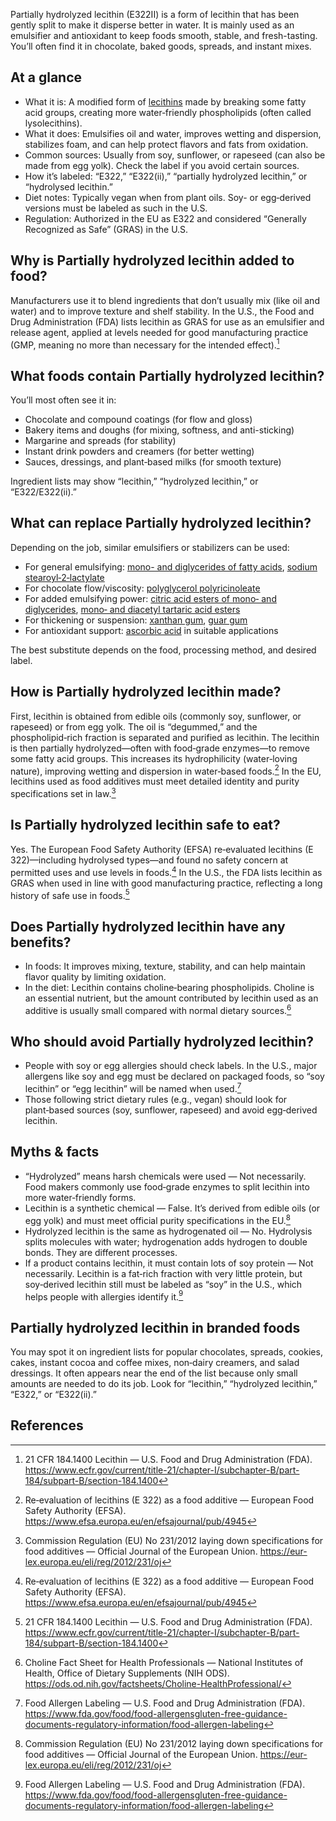 Partially hydrolyzed lecithin (E322II) is a form of lecithin that has been gently split to make it disperse better in water. It is mainly used as an emulsifier and antioxidant to keep foods smooth, stable, and fresh-tasting. You’ll often find it in chocolate, baked goods, spreads, and instant mixes.

<!--more-->

## At a glance
- What it is: A modified form of [lecithins](/e322-lecithins) made by breaking some fatty acid groups, creating more water‑friendly phospholipids (often called lysolecithins).
- What it does: Emulsifies oil and water, improves wetting and dispersion, stabilizes foam, and can help protect flavors and fats from oxidation.
- Common sources: Usually from soy, sunflower, or rapeseed (can also be made from egg yolk). Check the label if you avoid certain sources.
- How it’s labeled: “E322,” “E322(ii),” “partially hydrolyzed lecithin,” or “hydrolysed lecithin.”
- Diet notes: Typically vegan when from plant oils. Soy- or egg‑derived versions must be labeled as such in the U.S.
- Regulation: Authorized in the EU as E322 and considered “Generally Recognized as Safe” (GRAS) in the U.S.

## Why is Partially hydrolyzed lecithin added to food?
Manufacturers use it to blend ingredients that don’t usually mix (like oil and water) and to improve texture and shelf stability. In the U.S., the Food and Drug Administration (FDA) lists lecithin as GRAS for use as an emulsifier and release agent, applied at levels needed for good manufacturing practice (GMP, meaning no more than necessary for the intended effect).[^1]

## What foods contain Partially hydrolyzed lecithin?
You’ll most often see it in:
- Chocolate and compound coatings (for flow and gloss)
- Bakery items and doughs (for mixing, softness, and anti-sticking)
- Margarine and spreads (for stability)
- Instant drink powders and creamers (for better wetting)
- Sauces, dressings, and plant‑based milks (for smooth texture)

Ingredient lists may show “lecithin,” “hydrolyzed lecithin,” or “E322/E322(ii).”

## What can replace Partially hydrolyzed lecithin?
Depending on the job, similar emulsifiers or stabilizers can be used:
- For general emulsifying: [mono- and diglycerides of fatty acids](/e471-mono-and-diglycerides-of-fatty-acids), [sodium stearoyl‑2‑lactylate](/e481-sodium-stearoyl-2-lactylate)
- For chocolate flow/viscosity: [polyglycerol polyricinoleate](/e476-polyglycerol-polyricinoleate)
- For added emulsifying power: [citric acid esters of mono‑ and diglycerides](/e472c-citric-acid-esters-of-mono-and-diglycerides-of-fatty-acids), [mono‑ and diacetyl tartaric acid esters](/e472e-mono-and-diacetyltartaric-acid-esters-of-mono-and-diglycerides-of-fatty-acids)
- For thickening or suspension: [xanthan gum](/e415-xanthan-gum), [guar gum](/e412-guar-gum)
- For antioxidant support: [ascorbic acid](/e300-ascorbic-acid) in suitable applications

The best substitute depends on the food, processing method, and desired label.

## How is Partially hydrolyzed lecithin made?
First, lecithin is obtained from edible oils (commonly soy, sunflower, or rapeseed) or from egg yolk. The oil is “degummed,” and the phospholipid‑rich fraction is separated and purified as lecithin. The lecithin is then partially hydrolyzed—often with food‑grade enzymes—to remove some fatty acid groups. This increases its hydrophilicity (water‑loving nature), improving wetting and dispersion in water‑based foods.[^2] In the EU, lecithins used as food additives must meet detailed identity and purity specifications set in law.[^3]

## Is Partially hydrolyzed lecithin safe to eat?
Yes. The European Food Safety Authority (EFSA) re‑evaluated lecithins (E 322)—including hydrolysed types—and found no safety concern at permitted uses and use levels in foods.[^2] In the U.S., the FDA lists lecithin as GRAS when used in line with good manufacturing practice, reflecting a long history of safe use in foods.[^1]

## Does Partially hydrolyzed lecithin have any benefits?
- In foods: It improves mixing, texture, stability, and can help maintain flavor quality by limiting oxidation.
- In the diet: Lecithin contains choline‑bearing phospholipids. Choline is an essential nutrient, but the amount contributed by lecithin used as an additive is usually small compared with normal dietary sources.[^4]

## Who should avoid Partially hydrolyzed lecithin?
- People with soy or egg allergies should check labels. In the U.S., major allergens like soy and egg must be declared on packaged foods, so “soy lecithin” or “egg lecithin” will be named when used.[^5]
- Those following strict dietary rules (e.g., vegan) should look for plant‑based sources (soy, sunflower, rapeseed) and avoid egg‑derived lecithin.

## Myths & facts
- “Hydrolyzed” means harsh chemicals were used — Not necessarily. Food makers commonly use food‑grade enzymes to split lecithin into more water‑friendly forms.
- Lecithin is a synthetic chemical — False. It’s derived from edible oils (or egg yolk) and must meet official purity specifications in the EU.[^3]
- Hydrolyzed lecithin is the same as hydrogenated oil — No. Hydrolysis splits molecules with water; hydrogenation adds hydrogen to double bonds. They are different processes.
- If a product contains lecithin, it must contain lots of soy protein — Not necessarily. Lecithin is a fat‑rich fraction with very little protein, but soy‑derived lecithin still must be labeled as “soy” in the U.S., which helps people with allergies identify it.[^5]

## Partially hydrolyzed lecithin in branded foods
You may spot it on ingredient lists for popular chocolates, spreads, cookies, cakes, instant cocoa and coffee mixes, non‑dairy creamers, and salad dressings. It often appears near the end of the list because only small amounts are needed to do its job. Look for “lecithin,” “hydrolyzed lecithin,” “E322,” or “E322(ii).”

## References
[^1]: 21 CFR 184.1400 Lecithin — U.S. Food and Drug Administration (FDA). https://www.ecfr.gov/current/title-21/chapter-I/subchapter-B/part-184/subpart-B/section-184.1400
[^2]: Re‑evaluation of lecithins (E 322) as a food additive — European Food Safety Authority (EFSA). https://www.efsa.europa.eu/en/efsajournal/pub/4945
[^3]: Commission Regulation (EU) No 231/2012 laying down specifications for food additives — Official Journal of the European Union. https://eur-lex.europa.eu/eli/reg/2012/231/oj
[^4]: Choline Fact Sheet for Health Professionals — National Institutes of Health, Office of Dietary Supplements (NIH ODS). https://ods.od.nih.gov/factsheets/Choline-HealthProfessional/
[^5]: Food Allergen Labeling — U.S. Food and Drug Administration (FDA). https://www.fda.gov/food/food-allergensgluten-free-guidance-documents-regulatory-information/food-allergen-labeling
